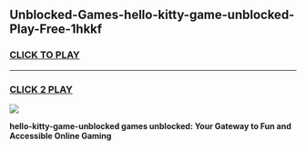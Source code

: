 
## Unblocked-Games-hello-kitty-game-unblocked-Play-Free-1hkkf
<h3>
<a href="https://premium76.site?title=hello-kitty-game-unblocked&ref=09A">CLICK TO PLAY</a></h3>
<hr>

<h3>
<a href="https://premium76.site?title=hello-kitty-game-unblocked&ref=09A">CLICK 2 PLAY</a>
  
</h3>

<a href="https://premium76.site?title=hello-kitty-game-unblocked&ref=09A"><img src="https://clearcache.store/games.png"></a>


**hello-kitty-game-unblocked games unblocked: Your Gateway to Fun and Accessible Online Gaming**
